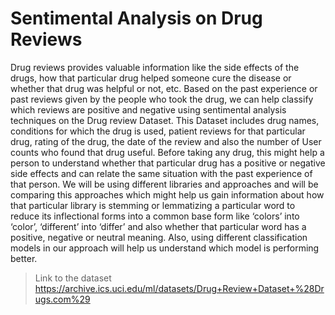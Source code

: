 # Sentimental Analysis on Drug Reviews

Drug reviews provides valuable information like the side effects of the drugs, how that particular drug helped someone cure the disease or whether that drug was helpful or not, etc. Based on the past experience or past reviews given by the people who took the drug, we can help classify which reviews are positive and negative using sentimental analysis techniques on the Drug review Dataset. This Dataset includes drug names, conditions for which the drug is used, patient reviews for that particular drug, rating of the drug, the date of the review and also the number of User counts who found that drug useful. Before taking any drug, this might help a person to understand whether that particular drug has a positive or negative side effects and can relate the same situation with the past experience of that person. We will be using different libraries and approaches and will be comparing this approaches which might help us gain information about how that particular library is stemming or lemmatizing a particular word to reduce its inflectional forms into a common base form like ‘colors’ into ‘color’, ‘different’ into ‘differ’ and also whether that particular word has a positive, negative or neutral meaning. Also, using different classification models in our approach will help us understand which model is performing better.

> Link to the dataset https://archive.ics.uci.edu/ml/datasets/Drug+Review+Dataset+%28Drugs.com%29
